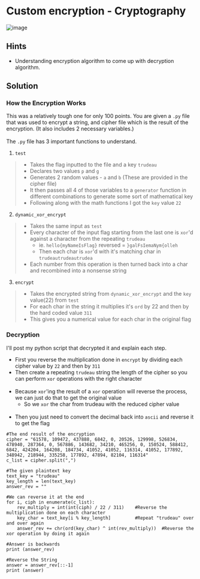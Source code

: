 # Custom encryption - Cryptography
![image](https://github.com/JosephB10/CTF-Writeups/assets/105746932/68b390cd-e6a2-46ae-9523-89a656e1b80b)
## Hints
- Understanding encryption algorithm to come up with decryption algorithm.
## Solution
### How the Encryption Works
This was a relatively tough one for only 100 points. You are given a `.py` file that was used to encrypt a string, and cipher file which is the result of the encryption. (It also includes 2 necessary variables.)
<br><br>The `.py` file has 3 important functions to understand.
1. `test`
> - Takes the flag inputted to the file and a key `trudeau`
> - Declares two values `p` and `g`
> - Generates 2 random values - `a` and `b` (These are provided in the cipher file)
> - It then passes all 4 of those variables to a `generator` function in different combinations to generate some sort of mathematical key
> - Following along with the math functions I got the `key` value `22`


2. `dynamic_xor_encrypt`
> - Takes the same input as `test`
> - Every character of the input flag starting from the last one is `xor`'d against a character from the repeating `trudeau`
>   - ie. `hello{myNameIsFlag}` reversed =  `}galFsIemaNym{olleh`
>   - Then each char is `xor`'d with it's matching char in `trudeautrudeautrudea`
> - Each number from this operation is then turned back into a char and recombined into a nonsense string

3. `encrypt`
> - Takes the encrypted string from `dynamic_xor_encrypt` and the `key` value(22) from `test`
> - For each char in the string it multiplies it's `ord` by 22 and then by the hard coded value `311`
> - This gives you a numerical value for each char in the original flag


### Decryption
I'll post my python script that decrypted it and explain each step.
- First you reverse the multiplication done in `encrypt` by dividing each cipher value by `22` and then by `311`
- Then create a repeating `trudeau` string the length of the cipher so you can perform `xor` operations with the right character
<br><br>
- Because `xor`'ing the result of a `xor` operation will reverse the process, we can just do that to get the original value
  - So we `xor` the char from trudeau with the reduced cipher value
<br><br>
- Then you just need to convert the decimal back into `ascii` and reverse it to get the flag

```
#The end result of the encryption
cipher = "61578, 109472, 437888, 6842, 0, 20526, 129998, 526834, 478940, 287364, 0, 567886, 143682, 34210, 465256, 0, 150524, 588412, 6842, 424204, 164208, 184734, 41052, 41052, 116314, 41052, 177892, 348942, 218944, 335258, 177892, 47894, 82104, 116314"
c_list = cipher.split(",")

#The given plaintext key
text_key = "trudeau"
key_length = len(text_key)
answer_rev = ""

#We can reverse it at the end
for i, ciph in enumerate(c_list):
    rev_multiply = int(int(ciph) / 22 / 311)    #Reverse the multiplication done on each character
    key_char = text_key[i % key_length]         #Repeat "trudeau" over and over again
    answer_rev += chr(ord(key_char) ^ int(rev_multiply))  #Reverse the xor operation by doing it again 
    
#Answer is backwards
print (answer_rev)

#Reverse the String
answer = answer_rev[::-1]
print (answer)


```
